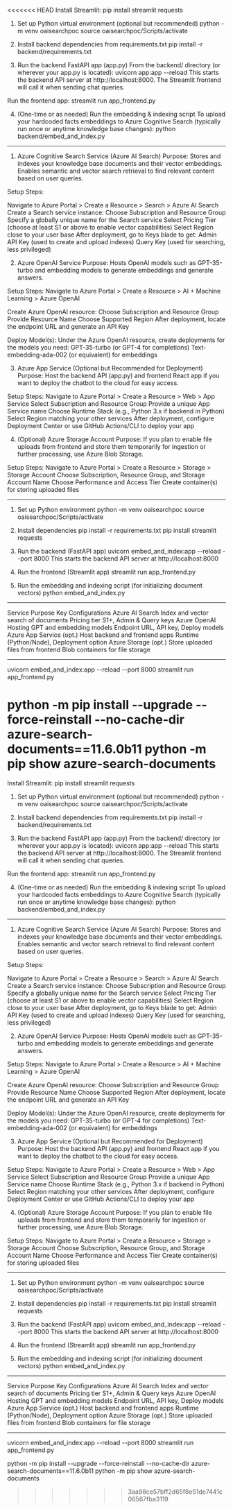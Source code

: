 <<<<<<< HEAD
Install Streamlit:
pip install streamlit requests

1. Set up Python virtual environment (optional but recommended)
python -m venv oaisearchpoc
source oaisearchpoc/Scripts/activate

2. Install backend dependencies from requirements.txt
pip install -r backend/requirements.txt

3. Run the backend FastAPI app (app.py)
From the backend/ directory (or wherever your app.py is located):
uvicorn app:app --reload
This starts the backend API server at http://localhost:8000.
The Streamlit frontend will call it when sending chat queries.

Run the frontend app:
streamlit run app_frontend.py

4. (One-time or as needed) Run the embedding & indexing script
To upload your hardcoded facts embeddings to Azure Cognitive Search (typically run once or anytime knowledge base changes):
python backend/embed_and_index.py


-------------------------------------------------------------------------------------------------------------------

1. Azure Cognitive Search Service (Azure AI Search)
Purpose:
Stores and indexes your knowledge base documents and their vector embeddings. Enables semantic and vector search retrieval to find relevant content based on user queries.

Setup Steps:

Navigate to Azure Portal > Create a Resource > Search > Azure AI Search
Create a Search service instance:
Choose Subscription and Resource Group
Specify a globally unique name for the Search service
Select Pricing Tier (choose at least S1 or above to enable vector capabilities)
Select Region close to your user base
After deployment, go to Keys blade to get:
Admin API Key (used to create and upload indexes)
Query Key (used for searching, less privileged)

2. Azure OpenAI Service
Purpose:
Hosts OpenAI models such as GPT-35-turbo and embedding models to generate embeddings and generate answers.

Setup Steps:
Navigate to Azure Portal > Create a Resource > AI + Machine Learning > Azure OpenAI

Create Azure OpenAI resource:
Choose Subscription and Resource Group
Provide Resource Name
Choose Supported Region
After deployment, locate the endpoint URL and generate an API Key

Deploy Model(s):
Under the Azure OpenAI resource, create deployments for the models you need:
GPT-35-turbo (or GPT-4 for completions)
Text-embedding-ada-002 (or equivalent) for embeddings

3. Azure App Service (Optional but Recommended for Deployment)
Purpose:
Host the backend API (app.py) and frontend React app if you want to deploy the chatbot to the cloud for easy access.

Setup Steps:
Navigate to Azure Portal > Create a Resource > Web > App Service
Select Subscription and Resource Group
Provide a unique App Service name
Choose Runtime Stack (e.g., Python 3.x if backend in Python)
Select Region matching your other services
After deployment, configure Deployment Center or use GitHub Actions/CLI to deploy your app

4. (Optional) Azure Storage Account
Purpose:
If you plan to enable file uploads from frontend and store them temporarily for ingestion or further processing, 
use Azure Blob Storage.

Setup Steps:
Navigate to Azure Portal > Create a Resource > Storage > Storage Account
Choose Subscription, Resource Group, and Storage Account Name
Choose Performance and Access Tier
Create container(s) for storing uploaded files

---------------------------------------------------------------------------------------------------------
1. Set up Python environment
python -m venv oaisearchpoc
source oaisearchpoc/Scripts/activate

2. Install dependencies
pip install -r requirements.txt
pip install streamlit requests

3. Run the backend (FastAPI app)
uvicorn embed_and_index:app --reload --port 8000
This starts the backend API server at http://localhost:8000

4. Run the frontend (Streamlit app)
streamlit run app_frontend.py

5. Run the embedding and indexing script (for initializing document vectors)
python embed_and_index.py

---------------------------------------------------------------------------------------------------------

Service	Purpose	            Key Configurations
Azure AI Search	            Index and vector search of documents	Pricing tier S1+, Admin & Query keys
Azure OpenAI	            Hosting GPT and embedding models	    Endpoint URL, API key, Deploy models
Azure App Service (opt.)	Host backend and frontend apps	        Runtime (Python/Node), Deployment option
Azure Storage (opt.)	    Store uploaded files from frontend	    Blob containers for file storage

-------------------------------------------------------------------------------------------------------

uvicorn embed_and_index:app --reload --port 8000
streamlit run app_frontend.py

python -m pip install --upgrade --force-reinstall --no-cache-dir azure-search-documents==11.6.0b11
python -m pip show azure-search-documents
=======
Install Streamlit:
pip install streamlit requests

1. Set up Python virtual environment (optional but recommended)
python -m venv oaisearchpoc
source oaisearchpoc/Scripts/activate

3. Install backend dependencies from requirements.txt
pip install -r backend/requirements.txt

4. Run the backend FastAPI app (app.py)
From the backend/ directory (or wherever your app.py is located):
uvicorn app:app --reload
This starts the backend API server at http://localhost:8000.
The Streamlit frontend will call it when sending chat queries.

Run the frontend app:
streamlit run app_frontend.py

4. (One-time or as needed) Run the embedding & indexing script
To upload your hardcoded facts embeddings to Azure Cognitive Search (typically run once or anytime knowledge base changes):
python backend/embed_and_index.py


-------------------------------------------------------------------------------------------------------------------

1. Azure Cognitive Search Service (Azure AI Search)
Purpose:
Stores and indexes your knowledge base documents and their vector embeddings. Enables semantic and vector search retrieval to find relevant content based on user queries.

Setup Steps:

Navigate to Azure Portal > Create a Resource > Search > Azure AI Search
Create a Search service instance:
Choose Subscription and Resource Group
Specify a globally unique name for the Search service
Select Pricing Tier (choose at least S1 or above to enable vector capabilities)
Select Region close to your user base
After deployment, go to Keys blade to get:
Admin API Key (used to create and upload indexes)
Query Key (used for searching, less privileged)

2. Azure OpenAI Service
Purpose:
Hosts OpenAI models such as GPT-35-turbo and embedding models to generate embeddings and generate answers.

Setup Steps:
Navigate to Azure Portal > Create a Resource > AI + Machine Learning > Azure OpenAI

Create Azure OpenAI resource:
Choose Subscription and Resource Group
Provide Resource Name
Choose Supported Region
After deployment, locate the endpoint URL and generate an API Key

Deploy Model(s):
Under the Azure OpenAI resource, create deployments for the models you need:
GPT-35-turbo (or GPT-4 for completions)
Text-embedding-ada-002 (or equivalent) for embeddings

3. Azure App Service (Optional but Recommended for Deployment)
Purpose:
Host the backend API (app.py) and frontend React app if you want to deploy the chatbot to the cloud for easy access.

Setup Steps:
Navigate to Azure Portal > Create a Resource > Web > App Service
Select Subscription and Resource Group
Provide a unique App Service name
Choose Runtime Stack (e.g., Python 3.x if backend in Python)
Select Region matching your other services
After deployment, configure Deployment Center or use GitHub Actions/CLI to deploy your app

4. (Optional) Azure Storage Account
Purpose:
If you plan to enable file uploads from frontend and store them temporarily for ingestion or further processing, 
use Azure Blob Storage.

Setup Steps:
Navigate to Azure Portal > Create a Resource > Storage > Storage Account
Choose Subscription, Resource Group, and Storage Account Name
Choose Performance and Access Tier
Create container(s) for storing uploaded files

---------------------------------------------------------------------------------------------------------
1. Set up Python environment
python -m venv oaisearchpoc
source oaisearchpoc/Scripts/activate

2. Install dependencies
pip install -r requirements.txt
pip install streamlit requests

3. Run the backend (FastAPI app)
uvicorn embed_and_index:app --reload --port 8000
This starts the backend API server at http://localhost:8000

4. Run the frontend (Streamlit app)
streamlit run app_frontend.py

5. Run the embedding and indexing script (for initializing document vectors)
python embed_and_index.py

---------------------------------------------------------------------------------------------------------

Service	Purpose	            Key Configurations
Azure AI Search	            Index and vector search of documents	Pricing tier S1+, Admin & Query keys
Azure OpenAI	            Hosting GPT and embedding models	    Endpoint URL, API key, Deploy models
Azure App Service (opt.)	Host backend and frontend apps	        Runtime (Python/Node), Deployment option
Azure Storage (opt.)	    Store uploaded files from frontend	    Blob containers for file storage

-------------------------------------------------------------------------------------------------------

uvicorn embed_and_index:app --reload --port 8000
streamlit run app_frontend.py

python -m pip install --upgrade --force-reinstall --no-cache-dir azure-search-documents==11.6.0b11
python -m pip show azure-search-documents

>>>>>>> 3aa98ce57bff2d65f8e51de7441c06567fba3119
